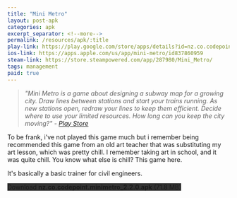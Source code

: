 ```yaml
---
title: "Mini Metro"
layout: post-apk
categories: apk
excerpt_separator: <!--more-->
permalink: /resources/apk/:title
play-link: https://play.google.com/store/apps/details?id=nz.co.codepoint.minimetro
ios-link: https://apps.apple.com/us/app/mini-metro/id837860959
steam-link: https://store.steampowered.com/app/287980/Mini_Metro/
tags: management
paid: true
---
```


> _"Mini Metro is a game about designing a subway map for a growing city. Draw lines between stations and start your trains running. As new stations open, redraw your lines to keep them efficient. Decide where to use your limited resources. How long can you keep the city moving?" - <a href="https://play.google.com/store/apps/details?id=nz.co.codepoint.minimetro">Play Store</a>_

To be frank, i've not played this game much but i remember being recommended this game from an old art teacher that was substituting my art lesson, which was pretty chill. I remember taking art in school, and it was quite chill. You know what else is chill? This game here. 

It's basically a basic trainer for civil engineers.

<div class="text-center">
    <a class="btn btn-dark btn-block w-100" onclick='apk("nz.co.codepoint.minimetro_2.2.0.apk")' style="text-decoration: none; background-color: #333;"> Download <b>nz.co.codepoint.minimetro_2.2.0.apk</b> (71.8 MB)</a>
</div>
